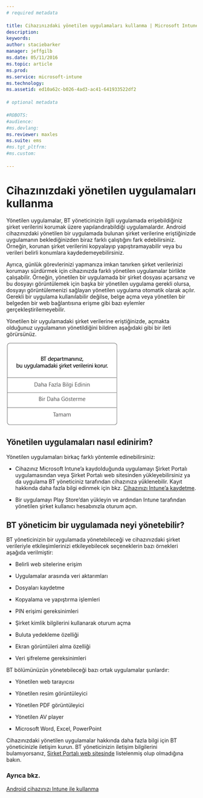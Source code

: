 ```yaml
---
# required metadata

title: Cihazınızdaki yönetilen uygulamaları kullanma | Microsoft Intune
description:
keywords:
author: staciebarker
manager: jeffgilb
ms.date: 05/11/2016
ms.topic: article
ms.prod:
ms.service: microsoft-intune
ms.technology:
ms.assetid: ed10a62c-b026-4ad3-ac41-641933522df2

# optional metadata

#ROBOTS:
#audience:
#ms.devlang:
ms.reviewer: maxles
ms.suite: ems
#ms.tgt_pltfrm:
#ms.custom:

---
```



# Cihazınızdaki yönetilen uygulamaları kullanma

Yönetilen uygulamalar, BT yöneticinizin ilgili uygulamada erişebildiğiniz şirket verilerini korumak üzere yapılandırabildiği uygulamalardır. Android cihazınızdaki yönetilen bir uygulamada bulunan şirket verilerine eriştiğinizde uygulamanın beklediğinizden biraz farklı çalıştığını fark edebilirsiniz. Örneğin, korunan şirket verilerini kopyalayıp yapıştıramayabilir veya bu verileri belirli konumlara kaydedemeyebilirsiniz.

Ayrıca, günlük görevlerinizi yapmanıza imkan tanırken şirket verilerinizi korumayı sürdürmek için cihazınızda farklı yönetilen uygulamalar birlikte çalışabilir. Örneğin, yönetilen bir uygulamada bir şirket dosyası açarsanız ve bu dosyayı görüntülemek için başka bir yönetilen uygulama gerekli olursa, dosyayı görüntülemenizi sağlayan yönetilen uygulama otomatik olarak açılır. Gerekli bir uygulama kullanılabilir değilse, belge açma veya yönetilen bir belgeden bir web bağlantısına erişme gibi bazı eylemler gerçekleştirilemeyebilir.

Yönetilen bir uygulamadaki şirket verilerine eriştiğinizde, açmakta olduğunuz uygulamanın yönetildiğini bildiren aşağıdaki gibi bir ileti görürsünüz.

![open-managed-apps-message](./media/managed-apps-message.png)

## Yönetilen uygulamaları nasıl edinirim?
Yönetilen uygulamaları birkaç farklı yöntemle edinebilirsiniz:

-   Cihazınız Microsoft Intune’a kaydolduğunda uygulamayı Şirket Portalı uygulamasından veya Şirket Portalı web sitesinden yükleyebilirsiniz ya da uygulama BT yöneticiniz tarafından cihazınıza yüklenebilir. Kayıt hakkında daha fazla bilgi edinmek için bkz. [Cihazınızı Intune’a kaydetme](enroll-your-device-in-Intune-android.md).

-   Bir uygulamayı Play Store’dan yükleyin ve ardından Intune tarafından yönetilen şirket kullanıcı hesabınızla oturum açın.

## BT yöneticim bir uygulamada neyi yönetebilir?
BT yöneticinizin bir uygulamada yönetebileceği ve cihazınızdaki şirket verileriyle etkileşimlerinizi etkileyebilecek seçeneklerin bazı örnekleri aşağıda verilmiştir:

-   Belirli web sitelerine erişim

-   Uygulamalar arasında veri aktarımları

-   Dosyaları kaydetme

-   Kopyalama ve yapıştırma işlemleri

-   PIN erişimi gereksinimleri

-   Şirket kimlik bilgilerini kullanarak oturum açma

-   Buluta yedekleme özelliği

-   Ekran görüntüleri alma özelliği

-   Veri şifreleme gereksinimleri

BT bölümünüzün yönetebileceği bazı ortak uygulamalar şunlardır:

-   Yönetilen web tarayıcısı

-   Yönetilen resim görüntüleyici

-   Yönetilen PDF görüntüleyici

-   Yönetilen AV player

-   Microsoft Word, Excel, PowerPoint

Cihazınızdaki yönetilen uygulamalar hakkında daha fazla bilgi için BT yöneticinizle iletişim kurun. BT yöneticinizin iletişim bilgilerini bulamıyorsanız, [Şirket Portalı web sitesinde](http://portal.manage.microsoft.com) listelenmiş olup olmadığına bakın.


### Ayrıca bkz.
[Android cihazınızı Intune ile kullanma](using-your-android-device-with-intune.md)

<!--HONumber=Jun16_HO1-->


